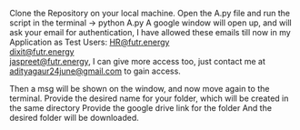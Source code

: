Clone the Repository on your local machine.
Open the A.py file and run the script in the terminal -> python A.py
A google window will open up, and will ask your email for authentication,
I have allowed these emails till now in my Application as Test Users:
   HR@futr.energy				
   dixit@futr.energy		
   jaspreet@futr.energy,
I can give more access too, just contact me at adityagaur24june@gmail.com to gain access.

Then a msg will be shown on the window, and now move again to the terminal.
Provide the desired name for your folder, which will be created in the same directory
Provide the google drive link for the folder
And the desired folder will be downloaded.
